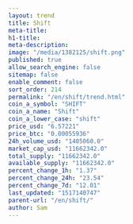 ```yaml
---
layout: trend
title: Shift
meta-title: 
h1-title: 
meta-description: 
image: "/media/1382125/shift.png"
published: true
allow_search_engine: false
sitemap: false
enable_comment: false
sort_order: 214
permalink: "/en/shift/trend.html"
coin_a_symbol: "SHIFT"
coin_a_name: "Shift"
coin_a_lower_case: "shift"
price_usd: "6.57221"
price_btc: "0.00055936"
24h_volume_usd: "1405060.0"
market_cap_usd: "11662342.0"
total_supply: "11662342.0"
available_supply: "11662342.0"
percent_change_1h: "1.37"
percent_change_24h: "23.54"
percent_change_7d: "12.01"
last_updated: "1517140747"
parent-url: "/en/shift/"
author: Sam
---
```


